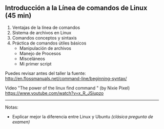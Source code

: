 


## Introducción a la Línea de comandos de Linux (45 min)

1. Ventajas de la línea de comandos
2. Sistema de archivos en Linux
3. Comandos conceptos y sintaxis
4. Práctica de comandos útiles básicos
    * Manipulación de archivos
    * Manejo de Procesos
    * Misceláneos
    * Mi primer script

Puedes revisar antes del taller la fuente:
http://en.flossmanuals.net/command-line/beginning-syntax/

Video "The power of the linux find command " (by Nixie Pixel)
https://www.youtube.com/watch?v=x_R_JSiupzo

***
Notas:
* Explicar mejor la diferencia entre Linux y Ubuntu *(clásica pregunta de examen)*
